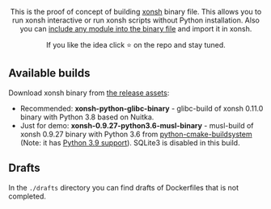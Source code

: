 <p align="center">
This is the proof of concept of building <a href="https://github.com/xonsh/xonsh">xonsh</a> binary file. This allows you to run xonsh interactive or run xonsh scripts without Python installation. Also you can <a href="https://github.com/anki-code/xonsh-binary/blob/516ec6ddeef414bcf2f15d61320f6df853b888e6/xonsh-0.11.0-python3.8-glibc-binary.Dockerfile#L12-L17">include any module into the binary file</a> and import it in xonsh.
</p>

<p align="center">  
If you like the idea click ⭐ on the repo and stay tuned.
</p>

## Available builds

Download xonsh binary from [the release assets](https://github.com/anki-code/xonsh-portable-binary/releases):

* Recommended: **xonsh-python-glibc-binary** - glibc-build of xonsh 0.11.0 binary with Python 3.8 based on Nuitka.
* Just for demo: **xonsh-0.9.27-python3.6-musl-binary** - musl-build of xonsh 0.9.27 binary with Python 3.6 from [python-cmake-buildsystem](https://github.com/python-cmake-buildsystem/python-cmake-buildsystem) (Note: it has [Python 3.9 support](https://github.com/python-cmake-buildsystem/python-cmake-buildsystem/issues/304)). SQLite3 is disabled in this build.

## Drafts

In the `./drafts` directory you can find drafts of Dockerfiles that is not completed.


